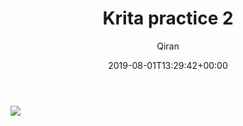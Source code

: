 ﻿---
title: Krita practice 2
author: Qiran
type: post
date: 2019-08-01T13:29:42+00:00
aliases: ["/krita-practice-2/"]
s:
  - Paintings
---
![](/uploads/2019/08/manhua-girl-1.jpg)
